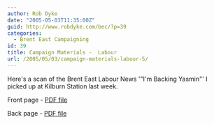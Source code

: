```yaml
---
author: Rob Dyke
date: "2005-05-03T11:35:00Z"
guid: http://www.robdyke.com/bec/?p=39
categories:
  - Brent East Campaigning
id: 39
title: Campaign Materials -  Labour
url: /2005/05/03/campaign-materials-labour-5/
---
```

Here's a scan of the Brent East Labour News '"I'm Backing Yasmin"' I picked up at Kilburn Station last week.

Front page - [PDF file](http://www.comwifinet.com/becampaign/backingyasmin1.pdf)
  
Back page - [PDF file](http://www.comwifinet.com/becampaign/backingyasmin2.pdf)